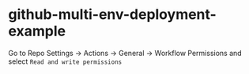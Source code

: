 # github-multi-env-deployment-example


Go to Repo Settings -> Actions -> General -> Workflow Permissions  and select  `Read and write permissions`

